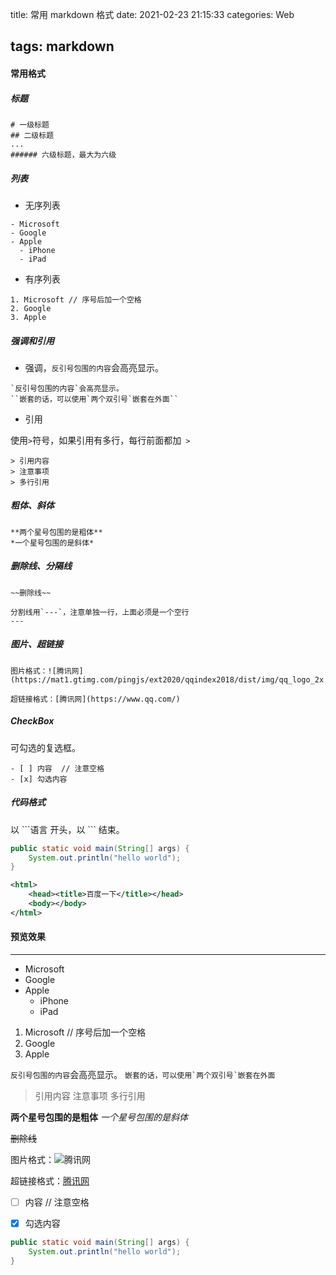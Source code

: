 title: 常用 markdown 格式
date: 2021-02-23 21:15:33
categories: Web

tags: markdown
---

#### 常用格式

##### 标题

```shell
# 一级标题
## 二级标题
...
###### 六级标题，最大为六级
```



##### 列表

- 无序列表

```shell
- Microsoft
- Google
- Apple
  - iPhone
  - iPad
```

- 有序列表

```shell
1. Microsoft // 序号后加一个空格
2. Google
3. Apple
```



##### 强调和引用

- 强调，`反引号包围的内容`会高亮显示。

```shell
`反引号包围的内容`会高亮显示。
``嵌套的话，可以使用`两个双引号`嵌套在外面``
```

- 引用

使用`>`符号，如果引用有多行，每行前面都加` >` 

```shell
> 引用内容
> 注意事项
> 多行引用
```



##### 粗体、斜体

```shell
**两个星号包围的是粗体**
*一个星号包围的是斜体*
```



##### 删除线、分隔线

```shell
~~删除线~~

分割线用`---`，注意单独一行，上面必须是一个空行
---
```



##### 图片、超链接

```shell
图片格式：![腾讯网](https://mat1.gtimg.com/pingjs/ext2020/qqindex2018/dist/img/qq_logo_2x.png)

超链接格式：[腾讯网](https://www.qq.com/)
```



##### CheckBox

可勾选的复选框。

```shell
- [ ] 内容  // 注意空格
- [x] 勾选内容
```



##### 代码格式

以 \`\`\`语言 开头，以 \`\`\` 结束。

```java
public static void main(String[] args) {
    System.out.println("hello world");
}
```

```xml
<html>
    <head><title>百度一下</title></head>
    <body></body>
</html>
```



#### 预览效果

---

- Microsoft
- Google
- Apple
  - iPhone
  - iPad



1. Microsoft // 序号后加一个空格
2. Google
3. Apple


`反引号包围的内容`会高亮显示。
``嵌套的话，可以使用`两个双引号`嵌套在外面``


> 引用内容
> 注意事项
> 多行引用



**两个星号包围的是粗体**
*一个星号包围的是斜体*

~~删除线~~



图片格式：![腾讯网](https://mat1.gtimg.com/pingjs/ext2020/qqindex2018/dist/img/qq_logo_2x.png)

超链接格式：[腾讯网](https://www.qq.com/)



- [ ] 内容  // 注意空格
- [x] 勾选内容



```java
public static void main(String[] args) {
    System.out.println("hello world");
}
```

